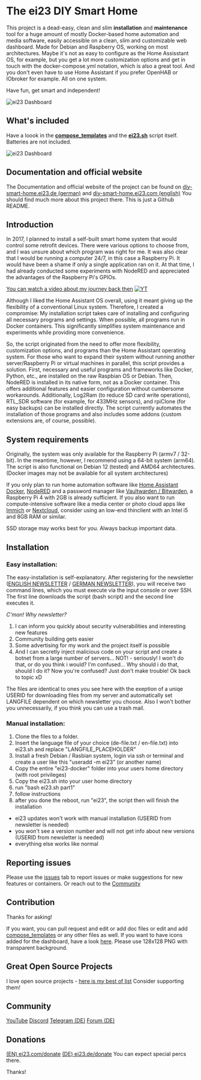 # The ei23 DIY Smart Home
This project is a dead-easy, clean and slim **installation** and **maintenance** tool for a huge amount of mostly Docker-based home automation and media software, easily accessible on a clean, slim and customizable web dashboard.
Made for Debian and Raspberry OS, working on most architectures.
Maybe it's not as easy to configure as the Home Assisstant OS, for example, but you get a lot more customization options and get in touch with the docker-compose.yml notation, which is also a great tool.
And you don't even have to use Home Assistant if you prefer OpenHAB or IObroker for example. All on one system.

Have fun, get smart and independent!

![ei23 Dashboard](https://ei23.de/bilder/ei23-terminal.gif)

## What's included
Have a loook in the **[compose_templates](ei23-docker/compose_templates)** and the **[ei23.sh](ei23.sh)** script itself.
Batteries are not included.

![ei23 Dashboard](https://ei23.de/bilder/ei23-dashboard.jpg)

## Documentation and official website
The Documentation and official website of the project can be found on [diy-smart-home.ei23.de (german)](https://diy-smart-home.ei23.de) and [diy-smart-home.ei23.com (english)](https://diy-smart-home.ei23.com)
You should find much more about this project there.
This is just a Github README.

## Introduction
In 2017, I planned to install a self-built smart home system that would control some retrofit devices. There were various options to choose from, and I was unsure about which program was right for me. It was also clear that I would be running a computer 24/7, in this case a Raspberry Pi. It would have been a shame if only a single application ran on it. At that time, I had already conducted some experiments with NodeRED and appreciated the advantages of the Raspberry Pi's GPIOs.

[You can watch a video about my journey back then](https://www.youtube.com/watch?v=6FkINyLcLnU)
[![YT](https://ei23.de/bilder/YTthumbs/6FkINyLcLnU.webp)](https://www.youtube.com/watch?v=6FkINyLcLnU)

Although I liked the Home Assistant OS overall, using it meant giving up the flexibility of a conventional Linux system. Therefore, I created a compromise: My installation script takes care of installing and configuring all necessary programs and settings. When possible, all programs run in Docker containers. This significantly simplifies system maintenance and experiments while providing more convenience.

So, the script originated from the need to offer more flexibility, customization options, and programs than the Home Assistant operating system. For those who want to expand their system without running another server/Raspberry Pi or virtual machines in parallel, this script provides a solution. First, necessary and useful programs and frameworks like Docker, Python, etc., are installed on the raw Raspbian OS or Debian. Then, NodeRED is installed in its native form, not as a Docker container. This offers additional features and easier configuration without cumbersome workarounds. Additionally, Log2Ram (to reduce SD card write operations), RTL_SDR software (for example, for 433MHz sensors), and rpiClone (for easy backups) can be installed directly. The script currently automates the installation of those programs and also includes some addons (custom extensions are, of course, possible).

## System requirements
Originally, the system was only available for the Raspberry Pi (armv7 / 32-bit). In the meantime, however, I recommend using a 64-bit system (arm64). The script is also functional on Debian 12 (tested) and AMD64 architectures.
(Docker images may not be available for all system architectures)

If you only plan to run home automation software like [Home Assistant Docker](https://github.com/home-assistant/docker), [NodeRED](https://github.com/node-red/node-red) and a password manager like [Vaultwarden / Bitwarden](https://github.com/dani-garcia/vaultwarden), a Raspberry Pi 4 with 2GB is already sufficient.
If you also want to run compute-intensive software like a media center or photo cloud apps like [Immich](https://immich.app/) or [Nextcloud](https://nextcloud.com/), consider using an low-end thinclient with an Intel i5 and 8GB RAM or similar.

SSD storage may works best for you.
Always backup important data.

## Installation

### Easy installation:
The easy-installation is self-explanatory. 
After registering for the newsletter ([ENGLISH NEWSLETTER](https://ei23.com/newsletter) / [GERMAN NEWSLETTER](https://ei23.de/newsletter)), you will receive two command lines, which you must execute via the input console or over SSH. 
The first line downloads the script (bash script) and the second line executes it.

*C'mon! Why newsletter?*
1. I can inform you quickly about security vulnerabilities and interesting new features
2. Community building gets easier
3. Some advertising for my work and the project itself is possible
4. And I can secretly inject malicious code on your script and create a botnet from a large number of servers... NOT! - seriously! I won't do that, or do you think i would? I'm confused... Why should i do that, should I do it? Now you're confused? Just don't make trouble! Ok back to topic xD

The files are identical to ones you see here with the exeption of a uniqe USERID for downloading files from my server and automatically set LANGFILE dependent on which newsletter you choose.
Also I won't bother you unnecessarily, if you think you can use a trash mail.

### Manual installation:
1. Clone the files to a folder.
2. Insert the language file of your choice (de-file.txt / en-file.txt) into ei23.sh and replace "LANGFILE_PLACEHOLDER"
3. Install a fresh Debian / Rasbian system, login via ssh or terminal and create a user like this "useradd -m ei23" (or another name)
4. Copy the entire "ei23-docker" folder into your users home directory (with root privileges)
5. Copy the ei23.sh into your user home directory
6. run "bash ei23.sh part1"
7. follow instructions
8. after you done the reboot, run "ei23", the script then will finish the installation


- ei23 updates won't work with manual installation (USERID from newsletter is needed)
- you won't see a version number and will not get info about new versions (USERID from newsletter is needed)
- everything else works like normal

## Reporting issues
Please use the [issues](https://github.com/ei23com/diy-smart-home/issues) tab to report issues or make suggestions for new features or containers.
Or reach out to the [Community](#community)

## Contribution
Thanks for asking!

If you want, you can pull request and edit or add doc files or edit and add [compose_templates](ei23-docker/compose_templates)
or any other files as well.
If you want to have icons added for the dashboard, have a look [here](ei23-docker/volumes/ei23/web/img). Please use 128x128 PNG with transparent background.

## Great Open Source Projects
I love open source projects - [here is my best of list](https://ei23.com/opensource/)
Consider supporting them!

## Community
[YouTube](https://youtube.com/ei23-de)
[Discord](https://discord.gg/pS9cZTBUfs)
[Telegram (DE)](https://t.me/ei23de)
[Forum (DE)](https://forum.ei23.de/)

## Donations
[(EN) ei23.com/donate](https://ei23.com/donate/)
[(DE) ei23.de/donate](https://ei23.de/donate/)
You can expect special percs there.

Thanks!